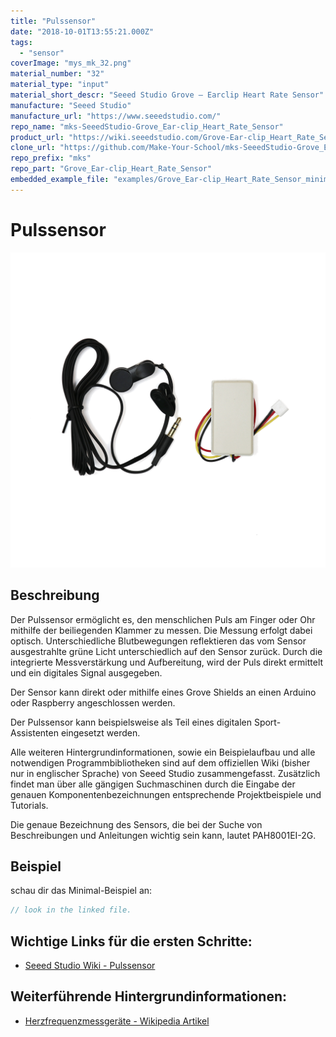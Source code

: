 ```yaml
---
title: "Pulssensor"
date: "2018-10-01T13:55:21.000Z"
tags: 
  - "sensor"
coverImage: "mys_mk_32.png"
material_number: "32"
material_type: "input"
material_short_descr: "Seeed Studio Grove – Earclip Heart Rate Sensor"
manufacture: "Seeed Studio"
manufacture_url: "https://www.seeedstudio.com/"
repo_name: "mks-SeeedStudio-Grove_Ear-clip_Heart_Rate_Sensor"
product_url: "https://wiki.seeedstudio.com/Grove-Ear-clip_Heart_Rate_Sensor/"
clone_url: "https://github.com/Make-Your-School/mks-SeeedStudio-Grove_Ear-clip_Heart_Rate_Sensor.git"
repo_prefix: "mks"
repo_part: "Grove_Ear-clip_Heart_Rate_Sensor"
embedded_example_file: "examples/Grove_Ear-clip_Heart_Rate_Sensor_minimal/Grove_Ear-clip_Heart_Rate_Sensor_minimal.ino"
---
```



# Pulssensor

![Pulssensor](./mys_mk_32.png)

## Beschreibung
Der Pulssensor ermöglicht es, den menschlichen Puls am Finger oder Ohr mithilfe der beiliegenden Klammer zu messen. Die Messung erfolgt dabei optisch. Unterschiedliche Blutbewegungen reflektieren das vom Sensor ausgestrahlte grüne Licht unterschiedlich auf den Sensor zurück. Durch die integrierte Messverstärkung und Aufbereitung, wird der Puls direkt ermittelt und ein digitales Signal ausgegeben.

Der Sensor kann direkt oder mithilfe eines Grove Shields an einen Arduino oder Raspberry angeschlossen werden.

Der Pulssensor kann beispielsweise als Teil eines digitalen Sport-Assistenten eingesetzt werden.

Alle weiteren Hintergrundinformationen, sowie ein Beispielaufbau und alle notwendigen Programmbibliotheken sind auf dem offiziellen Wiki (bisher nur in englischer Sprache) von Seeed Studio zusammengefasst. Zusätzlich findet man über alle gängigen Suchmaschinen durch die Eingabe der genauen Komponentenbezeichnungen entsprechende Projektbeispiele und Tutorials.

Die genaue Bezeichnung des Sensors, die bei der Suche von Beschreibungen und Anleitungen wichtig sein kann, lautet PAH8001EI-2G.


## Beispiel

schau dir das Minimal-Beispiel an:

```c++:public/mks/parts/mks-SeeedStudio-Grove_Ear-clip_Heart_Rate_Sensor/examples/Grove_Ear-clip_Heart_Rate_Sensor_minimal/Grove_Ear-clip_Heart_Rate_Sensor_minimal.ino
// look in the linked file.
```

<!-- infolist -->

## Wichtige Links für die ersten Schritte:

- [Seeed Studio Wiki - Pulssensor](https://wiki.seeedstudio.com/Grove-Ear-clip_Heart_Rate_Sensor/)

## Weiterführende Hintergrundinformationen:

- [Herzfrequenzmessgeräte - Wikipedia Artikel](https://de.wikipedia.org/wiki/Herzfrequenzmessger%C3%A4t)



